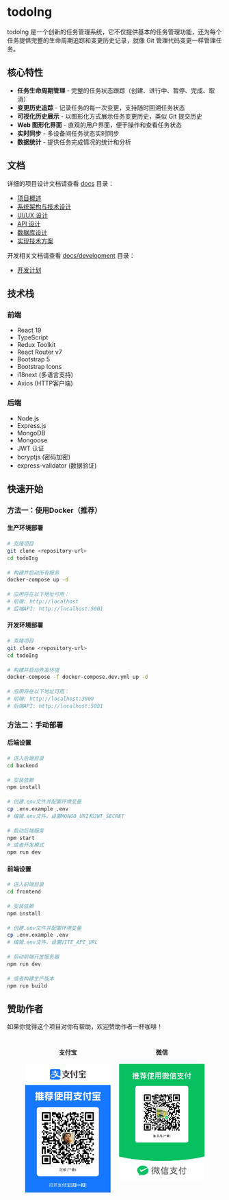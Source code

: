 # todoIng

todoIng 是一个创新的任务管理系统，它不仅提供基本的任务管理功能，还为每个任务提供完整的生命周期追踪和变更历史记录，就像 Git 管理代码变更一样管理任务。

## 核心特性

- **任务生命周期管理** - 完整的任务状态跟踪（创建、进行中、暂停、完成、取消）
- **变更历史追踪** - 记录任务的每一次变更，支持随时回溯任务状态
- **可视化历史展示** - 以图形化方式展示任务变更历史，类似 Git 提交历史
- **Web 图形化界面** - 直观的用户界面，便于操作和查看任务状态
- **实时同步** - 多设备间任务状态实时同步
- **数据统计** - 提供任务完成情况的统计和分析

## 文档

详细的项目设计文档请查看 [docs](./docs) 目录：

- [项目概述](../README.md)
- [系统架构与技术设计](docs/technical-design.md)
- [UI/UX 设计](docs/ui-ux-design.md)
- [API 设计](docs/api-design.md)
- [数据库设计](docs/database-design.md)
- [实现技术方案](docs/implementation-plan.md)

开发相关文档请查看 [docs/development](./docs/development) 目录：

- [开发计划](docs/development/development-plan.md)

## 技术栈

### 前端
- React 19
- TypeScript
- Redux Toolkit
- React Router v7
- Bootstrap 5
- Bootstrap Icons
- i18next (多语言支持)
- Axios (HTTP客户端)

### 后端
- Node.js
- Express.js
- MongoDB
- Mongoose
- JWT 认证
- bcryptjs (密码加密)
- express-validator (数据验证)

## 快速开始

### 方法一：使用Docker（推荐）

#### 生产环境部署
```bash
# 克隆项目
git clone <repository-url>
cd todoIng

# 构建并启动所有服务
docker-compose up -d

# 应用将在以下地址可用：
# 前端: http://localhost
# 后端API: http://localhost:5001
```

#### 开发环境部署
```bash
# 克隆项目
git clone <repository-url>
cd todoIng

# 构建并启动开发环境
docker-compose -f docker-compose.dev.yml up -d

# 应用将在以下地址可用：
# 前端: http://localhost:3000
# 后端API: http://localhost:5001
```

### 方法二：手动部署

#### 后端设置
```bash
# 进入后端目录
cd backend

# 安装依赖
npm install

# 创建.env文件并配置环境变量
cp .env.example .env
# 编辑.env文件，设置MONGO_URI和JWT_SECRET

# 启动后端服务
npm start
# 或者开发模式
npm run dev
```

#### 前端设置
```bash
# 进入前端目录
cd frontend

# 安装依赖
npm install

# 创建.env文件并配置环境变量
cp .env.example .env
# 编辑.env文件，设置VITE_API_URL

# 启动前端开发服务器
npm run dev

# 或者构建生产版本
npm run build
```

## 赞助作者

如果你觉得这个项目对你有帮助，欢迎赞助作者一杯咖啡！

<div style="display: flex; justify-content: center; gap: 20px; margin: 20px 0;">
  <div style="text-align: center;">
    <h4>支付宝</h4>
    <img src="./img/alipay.JPG" alt="支付宝收款码" width="200">
  </div>
  <div style="text-align: center;">
    <h4>微信</h4>
    <img src="./img/wxpay.JPG" alt="微信收款码" width="200">
  </div>
</div>